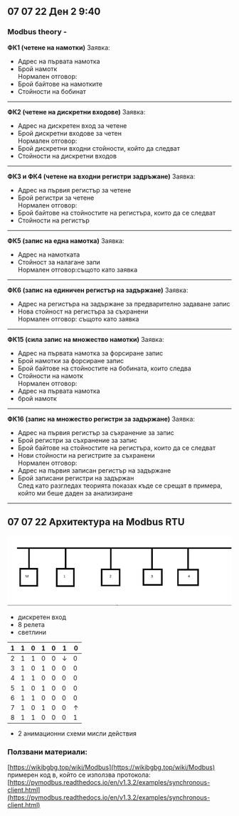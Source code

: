 ## 07 07 22          Ден 2 9:40
        
  ### Modbus theory -
   **ФК1 (четене на намотки)**
     Заявка:
   - Адрес на първата намотка
   - Брой намотк   
     Нормален отговор:
   - Брой байтове на намотките
   - Стойности на бобинат   
________________________________________________________________________________________________________________________________________________
   **ФК2 (четене на дискретни входове)**
     Заявка:
   - Адрес на дискретен вход за четене
   - Брой дискретни входове за четен   
     Нормален отговор:      
   - Брой дискретни входни стойности,
    който да следват
   - Стойности на дискретни входов   
________________________________________________________________________________________________________________________________________________
   **ФК3 и ФК4 (четене на входни регистри задръжане)**
     Заявка:
   - Адрес на първия регистър за четене 
   - Брой регистри за четене   
     Нормален отговор:
   - Брой байтове на стойностите на регистъра,
     които да се следват
   - Стойности на регистър   
________________________________________________________________________________________________________________________________________________
   **ФК5 (запис на една намотка)**
     Заявка:
   - Адрес на намотката
   - Стойност за налагане   запи   
     Нормален отговор:същото като заявка   
________________________________________________________________________________________________________________________________________________
   **ФК6 (запис на единичен регистър на задържане)**
     Заявка:
   - Адрес на регистъра на задържане за
     предварително задаване запис
   - Нова стойност на регистъра за съхранени   
     Нормален отговор: същото като заявка   
________________________________________________________________________________________________________________________________________________
   **ФК15 (сила   запис на множество намотки)**
     Заявка:
   - Адрес на първата намотка за форсиране   запис
   - Брой намотки за форсиране   запис
   - Брой байтове на стойностите на бобината, които следва
   - Стойности на намотк   
     Нормален отговор:
   - Адрес на първата намотка
   - брой намотк   
________________________________________________________________________________________________________________________________________________
   **ФК16 (запис на множество регистри за задържане)**
     Заявка:
   - Адрес на първия регистър за съхранение за запис
   - Брой регистри за съхранение за запис
   - Брой байтове на стойностите на регистъра,
      които да се следват
   - Нови стойности на регистрите за съхранени   
     Нормален отговор:
   - Адрес на първия записан регистър на задържане
   - Брой записани регистри на задържан   
     След като разгледах теорията показах
     къде се срещат в примера, който ми 
     беше даден за анализиране
________________________________________________________________________________________________________________________________________________

## 07 07 22        Архитектура на Modbus RTU

![Modbus RTU Architecture](img/Modbus%20RTU%20Architecture.png "Modbus RTU Architecture")

  - дискретен вход
  - 8 релета
  - светлини

| 1 	| 1 	| 0 	| 1 	| 0 	| 1 	| 0 	|
|:-:	|---	|---	|---	|---	|---	|---	|
| 2 	| 1 	| 1 	| 0 	| 0 	| ↓ 	| 0 	|
| 3 	| 1 	| 0 	| 1 	| 0 	| 0 	| 0 	|
| 4 	| 1 	| 1 	| 0 	| 0 	| 0 	| 0 	|
| 5 	| 1 	| 0 	| 1 	| 0 	| 0 	| 0 	|
| 6 	| 1 	| 1 	| 0 	| 0 	| 0 	| 0 	|
| 7 	| 1 	| 0 	| 1 	| 0 	| 0 	| ↑ 	|
| 8 	| 1 	| 1 	| 0 	| 0 	| 0 	| 1 	|
        
 - 2 анимационни схеми мисли действия
 
 ### Ползвани материали:

 [https://wikibgbg.top/wiki/Modbus](https://wikibgbg.top/wiki/Modbus)
 примерен код в, който се използва протокола:
 [https://pymodbus.readthedocs.io/en/v1.3.2/examples/synchronous-client.html](https://pymodbus.readthedocs.io/en/v1.3.2/examples/synchronous-client.html)